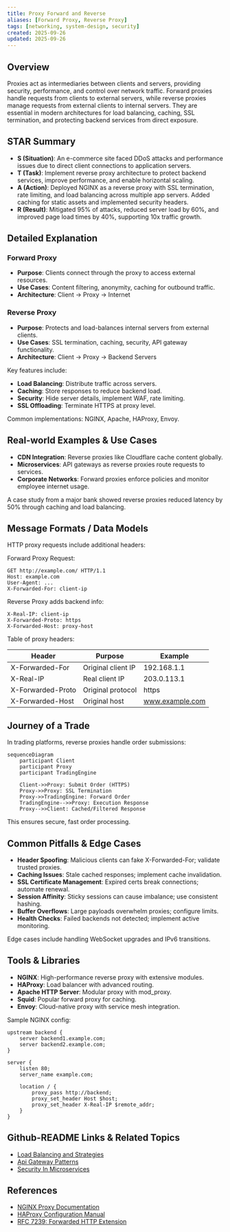 ```yaml
---
title: Proxy Forward and Reverse
aliases: [Forward Proxy, Reverse Proxy]
tags: [networking, system-design, security]
created: 2025-09-26
updated: 2025-09-26
---
```


## Overview

Proxies act as intermediaries between clients and servers, providing security, performance, and control over network traffic. Forward proxies handle requests from clients to external servers, while reverse proxies manage requests from external clients to internal servers. They are essential in modern architectures for load balancing, caching, SSL termination, and protecting backend services from direct exposure.

## STAR Summary

- **S (Situation)**: An e-commerce site faced DDoS attacks and performance issues due to direct client connections to application servers.
- **T (Task)**: Implement reverse proxy architecture to protect backend services, improve performance, and enable horizontal scaling.
- **A (Action)**: Deployed NGINX as a reverse proxy with SSL termination, rate limiting, and load balancing across multiple app servers. Added caching for static assets and implemented security headers.
- **R (Result)**: Mitigated 95% of attacks, reduced server load by 60%, and improved page load times by 40%, supporting 10x traffic growth.

## Detailed Explanation

### Forward Proxy
- **Purpose**: Clients connect through the proxy to access external resources.
- **Use Cases**: Content filtering, anonymity, caching for outbound traffic.
- **Architecture**: Client → Proxy → Internet

### Reverse Proxy
- **Purpose**: Protects and load-balances internal servers from external clients.
- **Use Cases**: SSL termination, caching, security, API gateway functionality.
- **Architecture**: Client → Proxy → Backend Servers

Key features include:
- **Load Balancing**: Distribute traffic across servers.
- **Caching**: Store responses to reduce backend load.
- **Security**: Hide server details, implement WAF, rate limiting.
- **SSL Offloading**: Terminate HTTPS at proxy level.

Common implementations: NGINX, Apache, HAProxy, Envoy.

## Real-world Examples & Use Cases

- **CDN Integration**: Reverse proxies like Cloudflare cache content globally.
- **Microservices**: API gateways as reverse proxies route requests to services.
- **Corporate Networks**: Forward proxies enforce policies and monitor employee internet usage.

A case study from a major bank showed reverse proxies reduced latency by 50% through caching and load balancing.

## Message Formats / Data Models

HTTP proxy requests include additional headers:

Forward Proxy Request:
```
GET http://example.com/ HTTP/1.1
Host: example.com
User-Agent: ...
X-Forwarded-For: client-ip
```

Reverse Proxy adds backend info:
```
X-Real-IP: client-ip
X-Forwarded-Proto: https
X-Forwarded-Host: proxy-host
```

Table of proxy headers:

| Header | Purpose | Example |
|--------|---------|---------|
| X-Forwarded-For | Original client IP | 192.168.1.1 |
| X-Real-IP | Real client IP | 203.0.113.1 |
| X-Forwarded-Proto | Original protocol | https |
| X-Forwarded-Host | Original host | www.example.com |

## Journey of a Trade

In trading platforms, reverse proxies handle order submissions:

```mermaid
sequenceDiagram
    participant Client
    participant Proxy
    participant TradingEngine

    Client->>Proxy: Submit Order (HTTPS)
    Proxy->>Proxy: SSL Termination
    Proxy->>TradingEngine: Forward Order
    TradingEngine-->>Proxy: Execution Response
    Proxy-->>Client: Cached/Filtered Response
```

This ensures secure, fast order processing.

## Common Pitfalls & Edge Cases

- **Header Spoofing**: Malicious clients can fake X-Forwarded-For; validate trusted proxies.
- **Caching Issues**: Stale cached responses; implement cache invalidation.
- **SSL Certificate Management**: Expired certs break connections; automate renewal.
- **Session Affinity**: Sticky sessions can cause imbalance; use consistent hashing.
- **Buffer Overflows**: Large payloads overwhelm proxies; configure limits.
- **Health Checks**: Failed backends not detected; implement active monitoring.

Edge cases include handling WebSocket upgrades and IPv6 transitions.

## Tools & Libraries

- **NGINX**: High-performance reverse proxy with extensive modules.
- **HAProxy**: Load balancer with advanced routing.
- **Apache HTTP Server**: Modular proxy with mod_proxy.
- **Squid**: Popular forward proxy for caching.
- **Envoy**: Cloud-native proxy with service mesh integration.

Sample NGINX config:

```nginx
upstream backend {
    server backend1.example.com;
    server backend2.example.com;
}

server {
    listen 80;
    server_name example.com;

    location / {
        proxy_pass http://backend;
        proxy_set_header Host $host;
        proxy_set_header X-Real-IP $remote_addr;
    }
}
```

## Github-README Links & Related Topics

- [Load Balancing and Strategies](system-design/load-balancing-and-strategies/)
- [Api Gateway Patterns](system-design/api-gateway-patterns/)
- [Security In Microservices](system-design/security-in-microservices/)

## References

- [NGINX Proxy Documentation](https://docs.nginx.com/nginx/admin-guide/web-server/reverse-proxy/)
- [HAProxy Configuration Manual](https://www.haproxy.org/#docs)
- [RFC 7239: Forwarded HTTP Extension](https://tools.ietf.org/html/rfc7239)
